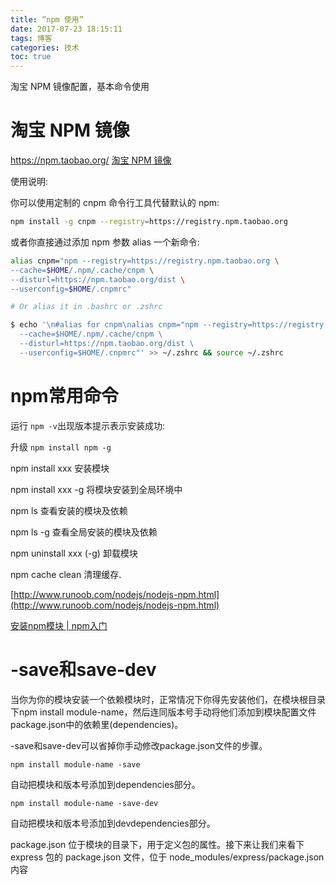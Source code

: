 ```yaml
---
title: “npm 使用”
date: 2017-07-23 18:15:11
tags: 博客
categories: 技术
toc: true
---
```

淘宝 NPM 镜像配置，基本命令使用
<!-- more -->
# 淘宝 NPM 镜像
https://npm.taobao.org/
[淘宝 NPM 镜像](https://npm.taobao.org/)

使用说明:

你可以使用定制的 cnpm 命令行工具代替默认的 npm:

```bash
npm install -g cnpm --registry=https://registry.npm.taobao.org
```

或者你直接通过添加 npm 参数 alias 一个新命令:

```bash
alias cnpm="npm --registry=https://registry.npm.taobao.org \
--cache=$HOME/.npm/.cache/cnpm \
--disturl=https://npm.taobao.org/dist \
--userconfig=$HOME/.cnpmrc"

# Or alias it in .bashrc or .zshrc

$ echo '\n#alias for cnpm\nalias cnpm="npm --registry=https://registry.npm.taobao.org \
  --cache=$HOME/.npm/.cache/cnpm \
  --disturl=https://npm.taobao.org/dist \
  --userconfig=$HOME/.cnpmrc"' >> ~/.zshrc && source ~/.zshrc

```

# npm常用命令

运行 `npm -v`出现版本提示表示安装成功:

升级 `npm install npm -g`

npm install xxx 安装模块

npm install xxx -g 将模块安装到全局环境中

npm ls 查看安装的模块及依赖

npm ls -g 查看全局安装的模块及依赖

npm uninstall xxx  (-g) 卸载模块

npm cache clean 清理缓存.


[http://www.runoob.com/nodejs/nodejs-npm.html](http://www.runoob.com/nodejs/nodejs-npm.html)

[安装npm模块 | npm入门](https://chenyiqiao.gitbooks.io/documentation_for_npm/content/install_packages.html)

# -save和save-dev

当你为你的模块安装一个依赖模块时，正常情况下你得先安装他们，在模块根目录下npm install module-name，然后连同版本号手动将他们添加到模块配置文件package.json中的依赖里(dependencies)。

-save和save-dev可以省掉你手动修改package.json文件的步骤。

```
npm install module-name -save

```
自动把模块和版本号添加到dependencies部分。

```
npm install module-name -save-dev

```
自动把模块和版本号添加到devdependencies部分。

package.json 位于模块的目录下，用于定义包的属性。接下来让我们来看下 express 包的 package.json 文件，位于 node_modules/express/package.json 内容